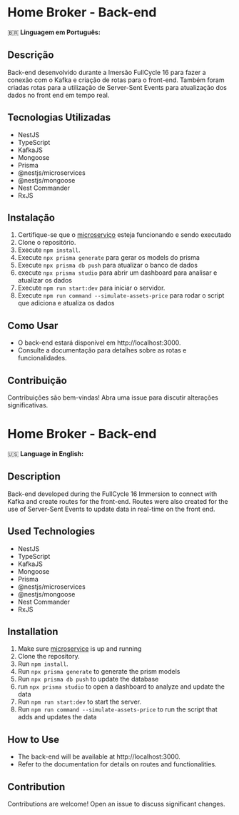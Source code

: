 
# Home Broker - Back-end
🇧🇷 **Linguagem em Português:**

## Descrição
Back-end desenvolvido durante a Imersão FullCycle 16 para fazer a conexão com o Kafka e criação de rotas para o front-end. Também foram criadas rotas para a utilização de Server-Sent Events para atualização dos dados no front end em tempo real.

## Tecnologias Utilizadas
- NestJS
- TypeScript
- KafkaJS
- Mongoose
- Prisma
- @nestjs/microservices
- @nestjs/mongoose
- Nest Commander
- RxJS

## Instalação
1. Certifique-se que o [microserviço](https://github.com/moisesfm67/curso-fullcycle/tree/main/go) esteja funcionando e sendo executado
2. Clone o repositório.
3. Execute `npm install`.
4. Execute `npx prisma generate` para gerar os models do prisma
5. Execute `npx prisma db push` para atualizar o banco de dados
6. execute `npx prisma studio` para abrir um dashboard para analisar e atualizar os dados
7. Execute `npm run start:dev` para iniciar o servidor.
8. Execute `npm run command --simulate-assets-price` para rodar o script que adiciona e atualiza os dados

## Como Usar
- O back-end estará disponível em http://localhost:3000.
- Consulte a documentação para detalhes sobre as rotas e funcionalidades.

## Contribuição
Contribuições são bem-vindas! Abra uma issue para discutir alterações significativas.


# Home Broker - Back-end
🇺🇸 **Language in English:**

## Description
Back-end developed during the FullCycle 16 Immersion to connect with Kafka and create routes for the front-end. Routes were also created for the use of Server-Sent Events to update data in real-time on the front end.

## Used Technologies
- NestJS
- TypeScript
- KafkaJS
- Mongoose
- Prisma
- @nestjs/microservices
- @nestjs/mongoose
- Nest Commander
- RxJS

## Installation
1. Make sure [microservice](https://github.com/moisesfm67/curso-fullcycle/tree/main/go) is up and running
2. Clone the repository.
3. Run `npm install`.
4. Run `npx prisma generate` to generate the prism models
5. Run `npx prisma db push` to update the database
6. run `npx prisma studio` to open a dashboard to analyze and update the data
7. Run `npm run start:dev` to start the server.
8. Run `npm run command --simulate-assets-price` to run the script that adds and updates the data

## How to Use
- The back-end will be available at http://localhost:3000.
- Refer to the documentation for details on routes and functionalities.

## Contribution
Contributions are welcome! Open an issue to discuss significant changes.
